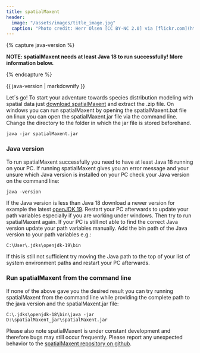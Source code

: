 ```yaml
---
title: spatialMaxent
header:
  image: "/assets/images/title_image.jpg"
  caption: "Photo credit: Herr Olsen [CC BY-NC 2.0] via [flickr.com](https://www.flickr.com/photos/herrolsen/26966727587/)"
---
```


{% capture java-version %}

**NOTE: spatialMaxent needs at least Java 18 to run successfully! More information below.**

{% endcapture %}
<div class="notice--success">
  {{ java-version | markdownify }}
</div> 

Let´s go! To start your adventure towards species distribution modeling with spatial data just [download spatialMaxent]( https://github.com/envima/spatialMaxent/raw/main/out/artifacts/spatialMaxent_jar.zip) and extract the .zip file. On windows you can run spatialMaxent by opening the spatialMaxent.bat file on linux you can open the spatialMaxent.jar file via the command line. Change the directory to the folder in which the jar file is stored beforehand.
```console
java -jar spatialMaxent.jar
```

### Java version
To run spatialMaxent successfully you need to have at least Java 18 running on your PC. If running spatialMaxent gives you an error message and your unsure which Java version is installed on your PC check your Java version on the command line:
```console
java -version
```
If the Java version is less than Java 18 download a newer version for example the latest [openJDK 19](https://jdk.java.net/19/). Restart your PC afterwards to update your path variables especially if you are working under windows. Then try to run spatialMaxent again. If your PC is still not able to find the correct Java version update your path variables manually. Add the bin path of the Java version to your path variables e.g.:
```console
C:\User\.jdks\openjdk-19\bin
```
If this is still not sufficient try moving the Java path to the top of your list of system environment paths and restart your PC afterwards.

### Run spatialMaxent from the command line
If none of the above gave you the desired result you can try running spatialMaxent from the command line while providing the complete path to the java version and the spatialMaxent.jar file:

```console
C:\.jdks\openjdk-18\bin\java -jar D:\spatialMaxent_jar\spatialMaxent.jar 
```
Please also note spatialMaxent is under constant development and  therefore bugs may still occur frequently. Please report any unexpected behavior to the [spatialMaxent repository on github]( https://github.com/envima/spatialMaxent).
